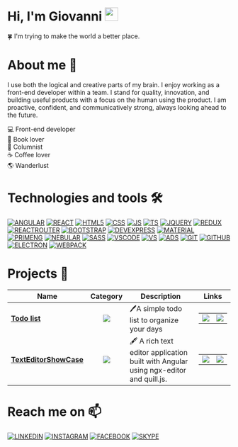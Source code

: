  #  **Hi, I'm Giovanni <img src="https://raw.githubusercontent.com/aemmadi/aemmadi/master/wave.gif" width="30px">**
  :four_leaf_clover: I'm trying to make the world a better place. </br>

# **About me :bear:**
I use both the logical and creative parts of my brain. I enjoy working as a front-end developer within a team. I stand for quality, innovation, and building useful products with a focus on the human using the product. I am proactive, confident, and communicatively strong, always looking ahead to the future.


:computer: Front-end developer </br>
:book: Book lover  </br>
:pencil: Columnist </br>
:coffee: Coffee lover </br>
:earth_americas: Wanderlust  </br>



# **Technologies and tools** 🛠️

[![ANGULAR](https://img.shields.io/badge/-Angular-informational?style=for-the-badge&logo=angular&logoColor=white&color=dd0031)](https://angular.io/docs)
[![REACT](https://img.shields.io/badge/-React-informational?style=for-the-badge&logo=react&logoColor=white&color=00aced)](https://it.reactjs.org/docs/getting-started.html)
[![HTML5](https://img.shields.io/badge/-Html5-informational?style=for-the-badge&logo=html5&logoColor=white&color=e34f26)](https://dev.w3.org/html5/html-author/)
[![CSS](https://img.shields.io/badge/-Css3-informational?style=for-the-badge&logo=CSS3&logoColor=white&color=1572B6)](https://www.w3.org/Style/CSS/Overview.en.html)
[![JS](https://img.shields.io/badge/-Javascript-informational?style=for-the-badge&logo=javascript&logoColor=white&color=f7df1e)](https://developer.mozilla.org/it/docs/Web/JavaScript)
[![TS](https://img.shields.io/badge/-Typescript-informational?style=for-the-badge&logo=typescript&logoColor=white&color=3178c6)](https://www.typescriptlang.org/docs/)
[![JQUERY](https://img.shields.io/badge/-JQuery-informational?style=for-the-badge&logo=jquery&logoColor=white&color=0769ad)](https://jquery.com/)
[![REDUX](https://img.shields.io/badge/-Redux-informational?style=for-the-badge&logo=redux&logoColor=white&color=764abc)](https://redux.js.org/)
[![REACTROUTER](https://img.shields.io/badge/-REACT%20ROUTER-informational?style=for-the-badge&logo=react-router&logoColor=white&color=ca4245)](https://reactrouter.com/)
[![BOOTSTRAP](https://img.shields.io/badge/-Bootstrap-informational?style=for-the-badge&logo=bootstrap&logoColor=white&color=7952b3)](https://getbootstrap.com/docs/4.1/getting-started/introduction/)
[![DEVEXPRESS](https://img.shields.io/badge/-Devexpress-informational?style=for-the-badge&logo=devexpress&logoColor=white&color=ff7200)](https://www.devexpress.com/)
[![MATERIAL](https://img.shields.io/badge/-Material-informational?style=for-the-badge&logo=material-design&logoColor=white&color=757575)](https://material.io/design)
[![PRIMENG](https://img.shields.io/badge/-PrimeNG-informational?style=for-the-badge&logo=prime-ng&logoColor=white&color=007ad9)](https://www.primefaces.org/primeng/showcase/#/)
[![NEBULAR](https://img.shields.io/badge/-Nebular-informational?style=for-the-badge&logo=nebular&logoColor=white&color=00bcd4)](https://akveo.com/nebular/docs/guid/getting-started/overview)
[![SASS](https://img.shields.io/badge/-Sass-informational?style=for-the-badge&logo=sass&logoColor=white&color=cc6699)](https://sass-lang.com/)
[![VSCODE](https://img.shields.io/badge/-VS%20Code-informational?style=for-the-badge&logo=visual-studio-code&logoColor=white&color=007acc)](https://code.visualstudio.com/)
[![VS](https://img.shields.io/badge/-Visual%20Studio-informational?style=for-the-badge&logo=visual-studio&logoColor=white&color=5c2d91)](https://visualstudio.microsoft.com/it/)
[![ADS](https://img.shields.io/badge/-Azure%20DevOps-informational?style=for-the-badge&logo=azure-devops&logoColor=white&color=0078d7)](https://azure.microsoft.com/it-it/services/devops/server/)
[![GIT](https://img.shields.io/badge/-Git-informational?style=for-the-badge&logo=git&logoColor=white&color=f05032)](https://git-scm.com/doc)
[![GITHUB](https://img.shields.io/badge/-GitHub-informational?style=for-the-badge&logo=github&logoColor=white&color=181717)](https://github.com/)
[![ELECTRON](https://img.shields.io/badge/-Electron-informational?style=for-the-badge&logo=electron&logoColor=white&color=47848f)](https://www.electronjs.org/)
[![WEBPACK](https://img.shields.io/badge/-Webpack-informational?style=for-the-badge&logo=webpack&logoColor=white&color=00aced)](https://webpack.js.org/)


# **Projects** 🚀

| Name | Category | Description | Links |
| --- | :---: | --- | --- |
| <a href="https://simple-angular-todo-list.vercel.app/"  target="_blank"><b>Todo list</b></a> | [![](https://img.shields.io/badge/📝-%20App-informational?style=flat&logoColor=white&color=3498db)]() | 🖊️A simple todo list to organize your days | <table><tr><td>  [![](https://img.shields.io/badge/--informational?style=flat&logo=github&logoColor=black&color=white)](https://github.com/berserker95/simple-angular-todo-list) </td><td> [![](https://img.shields.io/badge/-🌎-informational?style=flat&logoColor=black&color=white)](https://simple-angular-todo-list.vercel.app/)  </td></tr></table>
<a href="https://670fdb7d21719f9f8a533b1f--frabjous-douhua-483b6d.netlify.app/" target="_blank"><b>TextEditorShowCase</b></a> | [![](https://img.shields.io/badge/📝-%20App-informational?style=flat&logoColor=white&color=3498db)]() | 🖋️ A rich text editor application built with Angular using ngx-editor and quill.js. | <table><tr><td>  [![](https://img.shields.io/badge/--informational?style=flat&logo=github&logoColor=black&color=white)](https://github.com/berserker95/text-editor-showcase) </td><td> [![](https://img.shields.io/badge/-🌎-informational?style=flat&logoColor=black&color=white)](https://670fdb7d21719f9f8a533b1f--frabjous-douhua-483b6d.netlify.app/)  </td></tr></table>

# **Reach me on** 📫
[![LINKEDIN](https://img.shields.io/badge/-Linkedin-informational?style=for-the-badge&logo=linkedin&logoColor=white&color=0a66c2)](https://www.linkedin.com/in/giovanni-albano-14a2a0194/)
[![INSTAGRAM](https://img.shields.io/badge/-Instagram-informational?style=for-the-badge&logo=instagram&logoColor=white&color=e4405f)](https://www.instagram.com/ber_serker95/)
[![FACEBOOK](https://img.shields.io/badge/-Facebook-informational?style=for-the-badge&logo=facebook&logoColor=white&color=1877f2)](https://www.facebook.com/giovanni.albano.353/)
[![SKYPE](https://img.shields.io/badge/-Skype-informational?style=for-the-badge&logo=skype&logoColor=white&color=00aff0)](https://join.skype.com/invite/euMHLgUSepD6)
